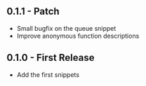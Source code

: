 ## 0.1.1 - Patch
* Small bugfix on the queue snippet
* Improve anonymous function descriptions

## 0.1.0 - First Release
* Add the first snippets
